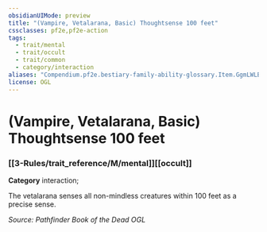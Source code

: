 ```yaml
---
obsidianUIMode: preview
title: "(Vampire, Vetalarana, Basic) Thoughtsense 100 feet"
cssclasses: pf2e,pf2e-action
tags:
  - trait/mental
  - trait/occult
  - trait/common
  - category/interaction
aliases: "Compendium.pf2e.bestiary-family-ability-glossary.Item.GgmLWLBLGaFvunTS"
license: OGL
---
```

# (Vampire, Vetalarana, Basic) Thoughtsense 100 feet

### [[3-Rules/trait_reference/M/mental]][[occult]]

**Category** interaction; 




The vetalarana senses all non-mindless creatures within 100 feet as a precise sense.

*Source: Pathfinder Book of the Dead*
*OGL*